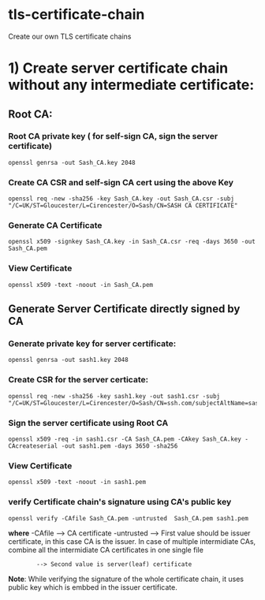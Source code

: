 # tls-certificate-chain
Create our own TLS certificate chains

# 1) Create server certificate chain without any intermediate certificate:


   
## Root CA:


### Root CA private key ( for self-sign CA, sign the server certificate)

```
openssl genrsa -out Sash_CA.key 2048

```

### Create CA CSR and self-sign CA cert using the above Key

```
openssl req -new -sha256 -key Sash_CA.key -out Sash_CA.csr -subj "/C=UK/ST=Gloucester/L=Cirencester/O=Sash/CN=SASH CA CERTIFICATE"

```

### Generate CA Certificate

```
openssl x509 -signkey Sash_CA.key -in Sash_CA.csr -req -days 3650 -out Sash_CA.pem

```

### View Certificate

```
openssl x509 -text -noout -in Sash_CA.pem

```

## Generate Server Certificate directly signed by CA

### Generate private key for server certificate:

```
openssl genrsa -out sash1.key 2048

```

### Create CSR for the server certicate:

```
openssl req -new -sha256 -key sash1.key -out sash1.csr -subj "/C=UK/ST=Gloucester/L=Cirencester/O=Sash/CN=ssh.com/subjectAltName=sash1.com"

```

### Sign the server certificate using Root CA

```
openssl x509 -req -in sash1.csr -CA Sash_CA.pem -CAkey Sash_CA.key -CAcreateserial -out sash1.pem -days 3650 -sha256

```

### View Certificate

```
openssl x509 -text -noout -in sash1.pem

```

### verify Certificate chain's signature using CA's public key 

```
openssl verify -CAfile Sash_CA.pem -untrusted  Sash_CA.pem sash1.pem

```
**where** 
  -CAfile --> CA certificate
  -untrusted --> First value should be issuer certificate, in this case CA is the issuer. In case of multiple intermidiate CAs, combine all the 
   intermidiate CA certificates in one single file

            --> Second value is server(leaf) certificate

**Note**: While verifying the signature of the whole certificate chain, it uses public key which is embbed in the issuer certificate.


  
